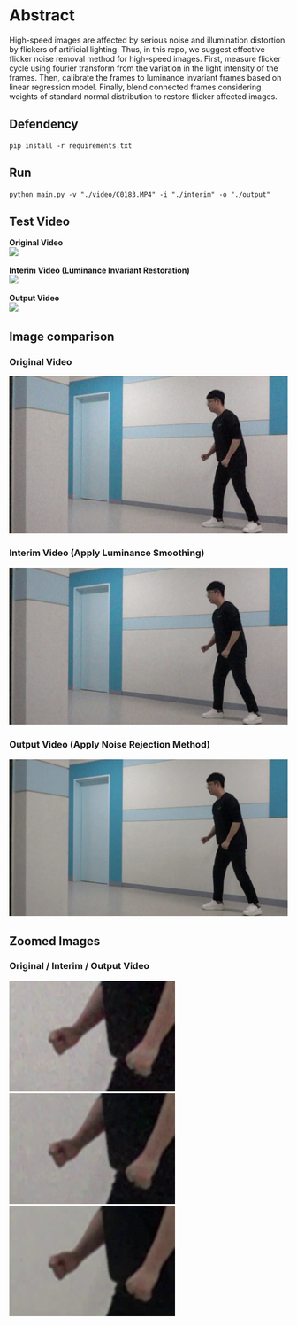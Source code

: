 # Abstract
High-speed images are affected by serious noise and illumination distortion by flickers of artificial lighting. Thus, in this repo, we suggest effective flicker noise removal method for high-speed images. First, measure flicker cycle using fourier transform from the variation in the light intensity of the frames. Then, calibrate the frames to luminance invariant frames based on linear regression model. Finally, blend connected frames considering weights of standard normal distribution to restore flicker affected images.

## Defendency
```
pip install -r requirements.txt
```

## Run
```
python main.py -v "./video/C0183.MP4" -i "./interim" -o "./output"
```

## Test Video
<b>Original Video</b><br>
<img src="docs/input.gif"></img><p>
<b>Interim Video (Luminance Invariant Restoration)</b><br>
<img src="docs/interim.gif"></img><p>
<b>Output Video</b><br>
<img src="docs/output.gif"></img><p>

## Image comparison
### Original Video
<img src="docs/origin.jpg"></img><p>
### Interim Video (Apply Luminance Smoothing)
<img src="docs/middle.jpg"></img><p>
### Output Video (Apply Noise Rejection Method)
<img src="docs/final.jpg"></img><p>
  
## Zoomed Images
### Original / Interim / Output Video
<img src="docs/zoom_origin.jpg"></img><img src="docs/zoom_middle.jpg"></img><img src="docs/zoom_final.jpg"></img><p>
